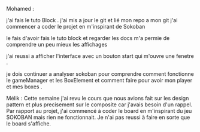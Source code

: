 
Mohamed : 

j'ai fais le tuto Block .
j'ai mis a jour le git et lié mon repo a mon git
j'ai commencer a coder le projet en m'inspirant de Sokoban 

le fais d'avoir fais le tuto block et regarder les docs m'a permie de comprendre un peu mieux les affichages 

j'ai reussi a afficher l'interface avec un bouton start qui m'ouvre une fenetre .

je dois continuer a analyser sokoban pour comprendre comment fonctionne le gameManager et les BoxElement et comment faire pour avoir mon player et mes boxes .

Mélik : 
Cette semaine j'ai revu le cours que nous avions fait sur les design pattern et plus precisement sur le composite car j'avais besoin d'un rappel.
Par rapport au projet, j'ai commencé à coder le board en m'inspirant du jeu SOKOBAN mais rien ne fonctionnait.
Je n'ai pas reussi à faire en sorte que le board s'affiche.
